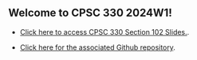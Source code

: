 ## Welcome to CPSC 330 2024W1! 

- [Click here to access CPSC 330 Section 102 Slides.](https://kvarada.github.io/cpsc330-slides).

- [Click here for the associated Github repository](https://github.com/kvarada/cpsc330-slides). 